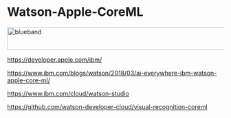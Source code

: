 # Watson-Apple-CoreML

<img src="https://farm5.staticflickr.com/4503/37148677233_71edc5a37b_o.png" width="1041" height="53" alt="blueband">

https://developer.apple.com/ibm/

https://www.ibm.com/blogs/watson/2018/03/ai-everywhere-ibm-watson-apple-core-ml/

https://www.ibm.com/cloud/watson-studio

https://github.com/watson-developer-cloud/visual-recognition-coreml

